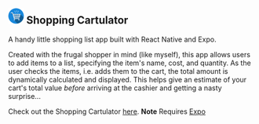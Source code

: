 ## 	![Shopping Cartulator Logo](assets/shopping_cart_favicon.png) Shopping Cartulator
A handy little shopping list app built with React Native and Expo.

Created with the frugal shopper in mind (like myself), this app allows users to add items to a list, specifying the item's name, cost, and quantity. As the user checks the items, i.e. adds them to the cart, the total amount is dynamically calculated and displayed.
This helps give an estimate of your cart's total value *before* arriving at the cashier and getting a nasty surprise...

Check out the Shopping Cartulator [here](https://expo.io/@dcjwest/shopping-cartulator).
**Note** Requires [Expo](https://expo.io/)
